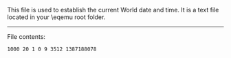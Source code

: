 This file is used to establish the current World date and time. It is a text file located in your \eqemu root folder.

***

File contents:

`
    1000
    20
    1
    0
    9
    3512
    1387188078
`